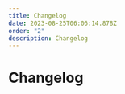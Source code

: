 ```yaml
---
title: Changelog
date: 2023-08-25T06:06:14.878Z
order: "2"
description: Changelog
---
```

# Changelog